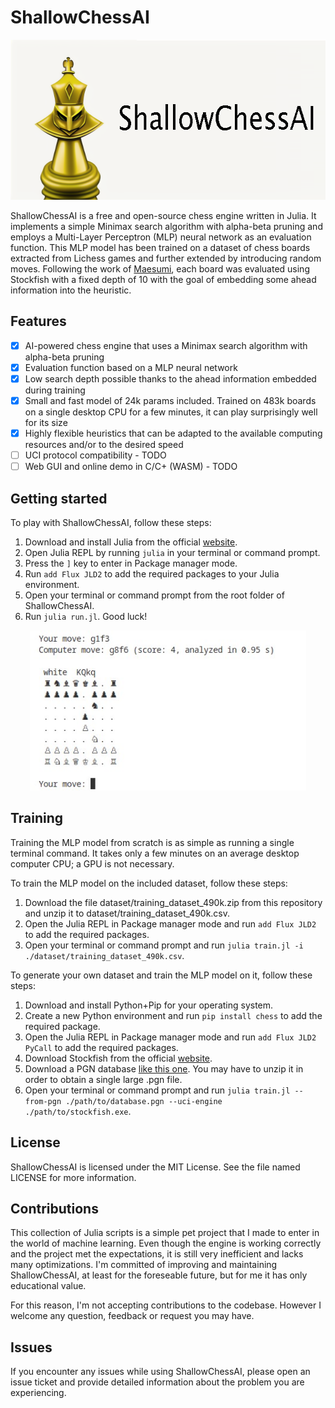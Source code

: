 # ShallowChessAI

<p align="center">
    <!--
    ![ShallowChessAI](assets/logo.png)
    -->
    <img height="256px" src="assets/logo.png"/>
</p>

ShallowChessAI is a free and open-source chess engine written in Julia. It implements a simple Minimax search algorithm with alpha-beta pruning and employs a Multi-Layer Perceptron (MLP) neural network as an evaluation function. This MLP model has been trained on a dataset of chess boards extracted from Lichess games and further extended by introducing random moves. Following the work of [Maesumi](https://arxiv.org/abs/2007.02130v1), each board was evaluated using Stockfish with a fixed depth of 10 with the goal of embedding some ahead information into the heuristic.

Features
--------

- [x] AI-powered chess engine that uses a Minimax search algorithm with alpha-beta pruning
- [x] Evaluation function based on a MLP neural network
- [x] Low search depth possible thanks to the ahead information embedded during training
- [x] Small and fast model of 24k params included. Trained on 483k boards on a single desktop CPU for a few minutes, it can play surprisingly well for its size
- [x] Highly flexible heuristics that can be adapted to the available computing resources and/or to the desired speed
- [ ] UCI protocol compatibility - TODO
- [ ] Web GUI and online demo in C/C+ (WASM) - TODO

Getting started
---------------

To play with ShallowChessAI, follow these steps:

1. Download and install Julia from the official [website](https://julialang.org/downloads/).
2. Open Julia REPL by running `julia` in your terminal or command prompt.
3. Press the `]` key to enter in Package manager mode.
4. Run `add Flux JLD2` to add the required packages to your Julia environment.
5. Open your terminal or command prompt from the root folder of ShallowChessAI.
6. Run `julia run.jl`. Good luck!

<p align="center">
    <!--
    ![ShallowChessAI](assets/screenshot-run-jl.jpg)
    -->
    <img height="256px" src="assets/screenshot-run-jl.jpg"/>
</p>

Training
--------

Training the MLP model from scratch is as simple as running a single terminal command. It takes only a few minutes on an average desktop computer CPU; a GPU is not necessary.

To train the MLP model on the included dataset, follow these steps:
1. Download the file dataset/training_dataset_490k.zip from this repository and unzip it to dataset/training_dataset_490k.csv.
2. Open the Julia REPL in Package manager mode and run `add Flux JLD2` to add the required packages.
3. Open your terminal or command prompt and run `julia train.jl -i ./dataset/training_dataset_490k.csv`.

To generate your own dataset and train the MLP model on it, follow these steps:
1. Download and install Python+Pip for your operating system.
2. Create a new Python environment and run `pip install chess` to add the required package.
3. Open the Julia REPL in Package manager mode and run `add Flux JLD2 PyCall` to add the required packages.
4. Download Stockfish from the official [website](https://stockfishchess.org/download/).
5. Download a PGN database [like this one](https://database.lichess.org/standard/lichess_db_standard_rated_2013-01.pgn.zst). You may have to unzip it in order to obtain a single large .pgn file.
6. Open your terminal or command prompt and run `julia train.jl --from-pgn ./path/to/database.pgn --uci-engine ./path/to/stockfish.exe`.

License
-------

ShallowChessAI is licensed under the MIT License. See the file named LICENSE for more information.

Contributions
-------------

This collection of Julia scripts is a simple pet project that I made to enter in the world of machine learning. Even though the engine is working correctly and the project met the expectations, it is still very inefficient and lacks many optimizations. I'm committed of improving and maintaining ShallowChessAI, at least for the foreseable future, but for me it has only educational value.

For this reason, I'm not accepting contributions to the codebase. However I welcome any question, feedback or request you may have.

Issues
------

If you encounter any issues while using ShallowChessAI, please open an issue ticket and provide detailed information about the problem you are experiencing.
